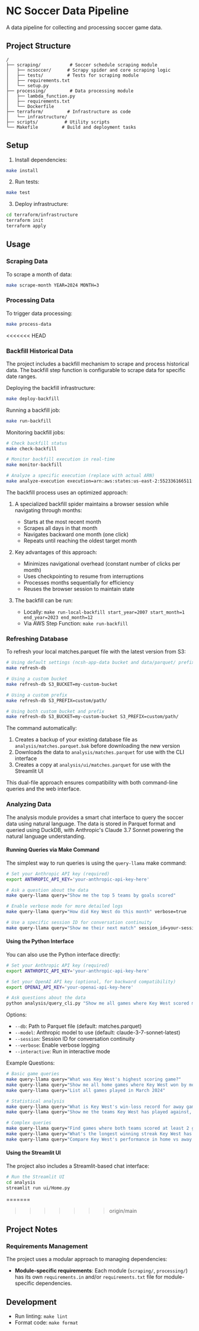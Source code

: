 # NC Soccer Data Pipeline

A data pipeline for collecting and processing soccer game data.

## Project Structure

```
/
├── scraping/           # Soccer schedule scraping module
│   ├── ncsoccer/      # Scrapy spider and core scraping logic
│   ├── tests/         # Tests for scraping module
│   ├── requirements.txt
│   └── setup.py
├── processing/         # Data processing module
│   ├── lambda_function.py
│   ├── requirements.txt
│   └── Dockerfile
├── terraform/         # Infrastructure as code
│   └── infrastructure/
├── scripts/          # Utility scripts
└── Makefile         # Build and deployment tasks
```

## Setup

1. Install dependencies:
```bash
make install
```

2. Run tests:
```bash
make test
```

3. Deploy infrastructure:
```bash
cd terraform/infrastructure
terraform init
terraform apply
```

## Usage

### Scraping Data

To scrape a month of data:
```bash
make scrape-month YEAR=2024 MONTH=3
```

### Processing Data

To trigger data processing:
```bash
make process-data
```

<<<<<<< HEAD
### Backfill Historical Data

The project includes a backfill mechanism to scrape and process historical data. The backfill step function is configurable to scrape data for specific date ranges.

Deploying the backfill infrastructure:
```bash
make deploy-backfill
```

Running a backfill job:
```bash
make run-backfill
```

Monitoring backfill jobs:
```bash
# Check backfill status
make check-backfill

# Monitor backfill execution in real-time
make monitor-backfill

# Analyze a specific execution (replace with actual ARN)
make analyze-execution execution=arn:aws:states:us-east-2:552336166511:execution:ncsoccer-backfill:backfill-smoke-test-1234567890
```

The backfill process uses an optimized approach:

1. A specialized backfill spider maintains a browser session while navigating through months:
   - Starts at the most recent month
   - Scrapes all days in that month
   - Navigates backward one month (one click)
   - Repeats until reaching the oldest target month

2. Key advantages of this approach:
   - Minimizes navigational overhead (constant number of clicks per month)
   - Uses checkpointing to resume from interruptions
   - Processes months sequentially for efficiency
   - Reuses the browser session to maintain state

3. The backfill can be run:
   - Locally: `make run-local-backfill start_year=2007 start_month=1 end_year=2023 end_month=12`
   - Via AWS Step Function: `make run-backfill`

### Refreshing Database

To refresh your local matches.parquet file with the latest version from S3:
```bash
# Using default settings (ncsh-app-data bucket and data/parquet/ prefix)
make refresh-db

# Using a custom bucket
make refresh-db S3_BUCKET=my-custom-bucket

# Using a custom prefix
make refresh-db S3_PREFIX=custom/path/

# Using both custom bucket and prefix
make refresh-db S3_BUCKET=my-custom-bucket S3_PREFIX=custom/path/
```

The command automatically:
1. Creates a backup of your existing database file as `analysis/matches.parquet.bak` before downloading the new version
2. Downloads the data to `analysis/matches.parquet` for use with the CLI interface
3. Creates a copy at `analysis/ui/matches.parquet` for use with the Streamlit UI

This dual-file approach ensures compatibility with both command-line queries and the web interface.

### Analyzing Data

The analysis module provides a smart chat interface to query the soccer data using natural language. The data is stored in Parquet format and queried using DuckDB, with Anthropic's Claude 3.7 Sonnet powering the natural language understanding.

#### Running Queries via Make Command

The simplest way to run queries is using the `query-llama` make command:

```bash
# Set your Anthropic API key (required)
export ANTHROPIC_API_KEY='your-anthropic-api-key-here'

# Ask a question about the data
make query-llama query="Show me the top 5 teams by goals scored"

# Enable verbose mode for more detailed logs
make query-llama query="How did Key West do this month" verbose=true

# Use a specific session ID for conversation continuity
make query-llama query="Show me their next match" session_id=your-session-id
```

#### Using the Python Interface

You can also use the Python interface directly:

```bash
# Set your Anthropic API key (required)
export ANTHROPIC_API_KEY='your-anthropic-api-key-here'

# Set your OpenAI API key (optional, for backward compatibility)
export OPENAI_API_KEY='your-openai-api-key-here'

# Ask questions about the data
python analysis/query_cli.py "Show me all games where Key West scored more than 3 goals"
```

Options:
- `--db`: Path to Parquet file (default: matches.parquet)
- `--model`: Anthropic model to use (default: claude-3-7-sonnet-latest)
- `--session`: Session ID for conversation continuity
- `--verbose`: Enable verbose logging
- `--interactive`: Run in interactive mode

Example Questions:
```bash
# Basic game queries
make query-llama query="What was Key West's highest scoring game?"
make query-llama query="Show me all home games where Key West won by more than 2 goals"
make query-llama query="List all games played in March 2024"

# Statistical analysis
make query-llama query="What is Key West's win-loss record for away games?"
make query-llama query="Show me the teams Key West has played against, ordered by number of matches"

# Complex queries
make query-llama query="Find games where both teams scored at least 2 goals"
make query-llama query="What's the longest winning streak Key West has had?"
make query-llama query="Compare Key West's performance in home vs away games"
```

#### Using the Streamlit UI

The project also includes a Streamlit-based chat interface:

```bash
# Run the Streamlit UI
cd analysis
streamlit run ui/Home.py
```

=======
>>>>>>> origin/main
## Project Notes

### Requirements Management

The project uses a modular approach to managing dependencies:

- **Module-specific requirements**: Each module (`scraping/`, `processing/`) has its own `requirements.in` and/or `requirements.txt` file for module-specific dependencies.

## Development

- Run linting: `make lint`
- Format code: `make format`